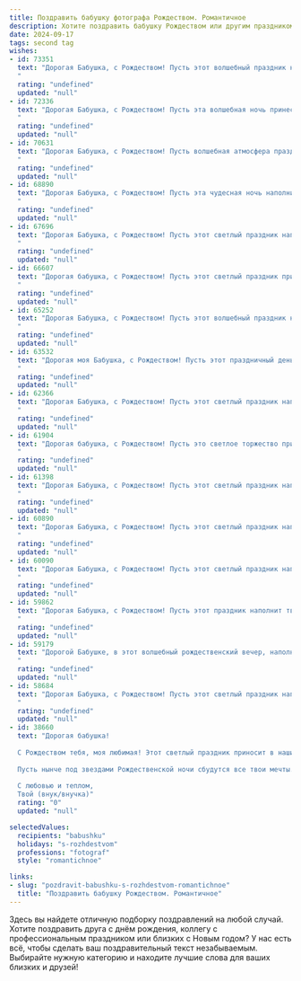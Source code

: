 ```yaml
---
title: Поздравить бабушку фотографа Рождеством. Романтичное
description: Хотите поздравить бабушку Рождеством или другим праздником? Наш ИИ создаст незабываемое поздравление, а вы обязательно выделитесь среди других.  
date: 2024-09-17
tags: second tag
wishes:
- id: 73351
  text: "Дорогая Бабушка, с Рождеством! Пусть этот волшебный праздник наполнит твою жизнь теплом, уютом и нежностью, как твои прекрасные фотографии, запечатлевшие самые яркие моменты нашей жизни. Пусть праздничный свет согревает твое сердце, а душа полнится радостью и любовью.
  "
  rating: "undefined"
  updated: "null"
- id: 72336
  text: "Дорогая Бабушка, с Рождеством! Пусть эта волшебная ночь принесет тебе мир, любовь и радость, подобные тем, которые ты даришь своим снимкам.  Пусть каждый кадр твоей жизни будет полон счастья, а твой талант фотографа продолжает вдохновлять всех вокруг.
  "
  rating: "undefined"
  updated: "null"
- id: 70631
  text: "Дорогая Бабушка, с Рождеством! Пусть волшебная атмосфера праздника наполнит Ваш дом теплом и светом, а снимки, которые Вы сделаете в эти дни, сохранят самые яркие моменты и подарят Вам неповторимые воспоминания.
  "
  rating: "undefined"
  updated: "null"
- id: 68890
  text: "Дорогая Бабушка, с Рождеством! Пусть эта чудесная ночь наполнит твою душу теплом и светом, а сердце - радостью и любовью. Ты - наша любимая, а твои фотографии - словно запечатленные мгновения счастья, которые мы храним в своих сердцах.
  "
  rating: "undefined"
  updated: "null"
- id: 67696
  text: "Дорогая Бабушка, с Рождеством! Пусть этот светлый праздник наполнит Вашу жизнь теплом, радостью и вдохновением, как волшебный свет праздничных огней, который Вы так умело ловите в объектив своей фотокамеры.
  "
  rating: "undefined"
  updated: "null"
- id: 66607
  text: "Дорогая бабушка, с Рождеством! Пусть этот светлый праздник принесет вам тепло, уют и нежность, а в вашем сердце расцветут самые яркие и сокровенные мечты!
  "
  rating: "undefined"
  updated: "null"
- id: 65252
  text: "Дорогая Бабушка, с Рождеством! Пусть этот волшебный праздник наполнит твою жизнь светом, теплом и любовью, как твоё сердце наполняет любовью весь мир. Пусть каждый кадр твоей жизни, как и твои прекрасные фотографии, будет полон радости и счастья!
  "
  rating: "undefined"
  updated: "null"
- id: 63532
  text: "Дорогая моя Бабушка, с Рождеством! Пусть этот праздничный день наполнит Вашу душу теплом, любовью и светом, как Ваши фотографии всегда наполняют наши сердца красотой и  волшебством. Желаю Вам  крепкого здоровья, бесконечного счастья и  много-много ярких  моментов,  которые  останутся  в  Вашей  памяти  как  самые  прекрасные  картины.
  "
  rating: "undefined"
  updated: "null"
- id: 62366
  text: "Дорогая Бабушка, с Рождеством! Пусть этот светлый праздник наполнит твою жизнь теплом, любовью и удивительными моментами, как прекрасны фотографии, которые ты умеешь создавать. Желаю тебе здоровья, счастья и бесконечного вдохновения!
  "
  rating: "undefined"
  updated: "null"
- id: 61904
  text: "Дорогая бабушка, с Рождеством! Пусть это светлое торжество принесет в твою жизнь тепло, любовь и вдохновение, как яркие вспышки света на твоих волшебных фотографиях.
  "
  rating: "undefined"
  updated: "null"
- id: 61398
  text: "Дорогая Бабушка, с Рождеством! Пусть этот светлый праздник наполнит твою жизнь теплом и любовью, как твои фотографии наполняют наши сердца воспоминаниями. Желаю тебе волшебных мгновений, душевного покоя и крепкого здоровья. С Рождеством!
  "
  rating: "undefined"
  updated: "null"
- id: 60890
  text: "Дорогая Бабушка, с Рождеством! Пусть этот светлый праздник наполнит твой дом теплом, любовью и волшебством. Пусть твой объектив видит только прекрасные моменты, а каждая фотография становится ценным воспоминанием. Желаю тебе крепкого здоровья, творческих успехов и бесконечного счастья!
  "
  rating: "undefined"
  updated: "null"
- id: 60090
  text: "Дорогая Бабушка, с Рождеством! Пусть этот светлый праздник наполнит твой дом теплом и любовью, а в твоем объективе всегда будут отражаться только счастливые моменты.
  "
  rating: "undefined"
  updated: "null"
- id: 59862
  text: "Дорогая Бабушка, с Рождеством! Пусть этот праздник наполнит твой фотоаппарат яркими кадрами счастья, любви и тепла, а сердце —  волшебными мгновениями, которые ты будешь хранить в памяти всю жизнь.
  "
  rating: "undefined"
  updated: "null"
- id: 59179
  text: "Дорогой Бабушке, в этот волшебный рождественский вечер, наполненный теплом семейного очага, я хочу пожелать тебе, чтобы в объектив твоей камеры всегда попадали только самые яркие и счастливые моменты жизни! Пусть твои фотографии продолжают дарить радость и создавать незабываемые воспоминания для всех нас. С Рождеством!
  "
  rating: "undefined"
  updated: "null"
- id: 58684
  text: "Дорогая Бабушка, с Рождеством! Пусть этот светлый праздник наполнит твой дом теплом, любовью и волшебством. Пусть каждый снимок, который ты сделаешь в этот день, будет пропитан радостью и счастьем, как твоя душа, полная доброты и любви.
  "
  rating: "undefined"
  updated: "null"
- id: 38660
  text: "Дорогая бабушка!
  
  С Рождеством тебя, моя любимая! Этот светлый праздник приносит в наши сердца тепло и радость, словно солнечные лучи, запечатленные в твоих удивительных фотографиях. Ты, как истинный мастер своего дела, рассказываешь истории через каждый кадр, сохраняя мгновения, наполненные волшебством и любовью.
  
  Пусть нынче под звездами Рождественской ночи сбудутся все твои мечты. Желаю, чтобы каждый новый день приносил вдохновение, как светлые моменты, которые ты запечатлеваешь в своих работах. Пусть в твоем сердце всегда будет место для любви, нежности и, конечно, для фотографии, которая отражает красоту окружающего мира.
  
  С любовью и теплом,
  Твой (внук/внучка)"
  rating: "0"
  updated: "null"

selectedValues:
  recipients: "babushku"
  holidays: "s-rozhdestvom"
  professions: "fotograf"
  style: "romantichnoe"

links:
- slug: "pozdravit-babushku-s-rozhdestvom-romantichnoe"
  title: "Поздравить бабушку Рождеством. Романтичное"
---
```


Здесь вы найдете отличную подборку поздравлений на любой случай. 
Хотите поздравить друга с днём рождения, коллегу с профессиональным праздником или близких с Новым годом? У нас есть всё, чтобы сделать ваш поздравительный текст незабываемым. Выбирайте нужную категорию и находите лучшие слова для ваших близких и друзей!
